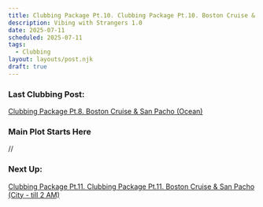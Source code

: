 ```yaml
---
title: Clubbing Package Pt.10. Clubbing Package Pt.10. Boston Cruise & San Pacho (City - till 12 AM)
description: Vibing with Strangers 1.0
date: 2025-07-11
scheduled: 2025-07-11
tags:
  - Clubbing
layout: layouts/post.njk
draft: true
---
```


<h3>Last Clubbing Post:</h3>
<a href="{{ '/posts/clubbingpackagept9/' | url }}">Clubbing Package Pt.8. Boston Cruise & San Pacho (Ocean)</a>

<h3>Main Plot Starts Here</h3>

//

<h3>Next Up:</h3>
<a href="{{ '/posts/clubbingpackagept11/' | url }}">Clubbing Package Pt.11. Clubbing Package Pt.11. Boston Cruise & San Pacho (City - till 2 AM)</a>

